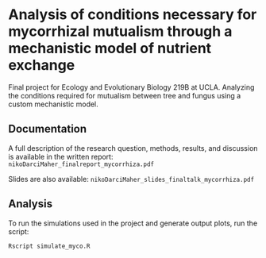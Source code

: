 # Analysis of conditions necessary for mycorrhizal mutualism through a mechanistic model of nutrient exchange

Final project for Ecology and Evolutionary Biology 219B at UCLA. Analyzing the conditions required for mutualism between tree and fungus using a custom mechanistic model.

## Documentation

A full description of the research question, methods, results, and discussion is available in the written report: `nikoDarciMaher_finalreport_mycorrhiza.pdf`

Slides are also available: `nikoDarciMaher_slides_finaltalk_mycorrhiza.pdf`

## Analysis

To run the simulations used in the project and generate output plots, run the script:
```bash
Rscript simulate_myco.R
```




